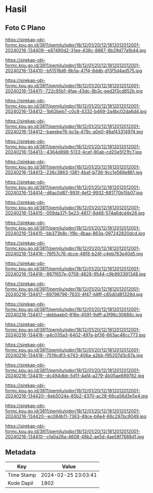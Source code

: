 # Hasil

## Foto C Plano

https://sirekap-obj-formc.kpu.go.id/3811/pemilu/pdpr/18/12/01/20/12/1812012012001-20240216-134409--e87490d2-31ee-436c-8887-6b29d77a1b44.jpg

https://sirekap-obj-formc.kpu.go.id/3811/pemilu/pdpr/18/12/01/20/12/1812012012001-20240216-134410--b51518d6-8b5a-47f4-8ddb-d13f5d4ad575.jpg

https://sirekap-obj-formc.kpu.go.id/3811/pemilu/pdpr/18/12/01/20/12/1812012012001-20240216-134411--722c95b1-4fae-43dc-8b3c-eed2f3cd852b.jpg

https://sirekap-obj-formc.kpu.go.id/3811/pemilu/pdpr/18/12/01/20/12/1812012012001-20240216-134412--1b62beb7-c0c8-4332-b469-2a4bc02da6d4.jpg

https://sirekap-obj-formc.kpu.go.id/3811/pemilu/pdpr/18/12/01/20/12/1812012012001-20240216-134412--baeebe76-bc1a-479c-a0e0-48af43314974.jpg

https://sirekap-obj-formc.kpu.go.id/3811/pemilu/pdpr/18/12/01/20/12/1812012012001-20240216-134413--4364d898-5133-4cef-90ab-cd20e5f21fc7.jpg

https://sirekap-obj-formc.kpu.go.id/3811/pemilu/pdpr/18/12/01/20/12/1812012012001-20240216-134413--236c3863-1381-4baf-b736-9cc1e569e861.jpg

https://sirekap-obj-formc.kpu.go.id/3811/pemilu/pdpr/18/12/01/20/12/1812012012001-20240216-134414--d6ac0d87-993f-4ef2-9932-681770b15b07.jpg

https://sirekap-obj-formc.kpu.go.id/3811/pemilu/pdpr/18/12/01/20/12/1812012012001-20240216-134415--059da37f-5e23-4617-8d48-574a6dcd4e26.jpg

https://sirekap-obj-formc.kpu.go.id/3811/pemilu/pdpr/18/12/01/20/12/1812012012001-20240216-134415--bb373b8c-1f8c-4baa-863a-097242820dcd.jpg

https://sirekap-obj-formc.kpu.go.id/3811/pemilu/pdpr/18/12/01/20/12/1812012012001-20240216-134416--76f57c76-dcce-48f8-b24f-c4eb763e40d5.jpg

https://sirekap-obj-formc.kpu.go.id/3811/pemilu/pdpr/18/12/01/20/12/1812012012001-20240216-134416--867f657e-0758-4828-9544-c9b993391348.jpg

https://sirekap-obj-formc.kpu.go.id/3811/pemilu/pdpr/18/12/01/20/12/1812012012001-20240216-134417--69796796-7633-4f47-b8ff-c85d0d81329d.jpg

https://sirekap-obj-formc.kpu.go.id/3811/pemilu/pdpr/18/12/01/20/12/1812012012001-20240216-134417--debbaeb0-816e-4591-9dff-a3f96c30688c.jpg

https://sirekap-obj-formc.kpu.go.id/3811/pemilu/pdpr/18/12/01/20/12/1812012012001-20240216-134418--a4c035a3-6402-497a-bf36-663ac46cc773.jpg

https://sirekap-obj-formc.kpu.go.id/3811/pemilu/pdpr/18/12/01/20/12/1812012012001-20240216-134418--7519cdf3-b743-406a-a2bb-f95207d3c67a.jpg

https://sirekap-obj-formc.kpu.go.id/3811/pemilu/pdpr/18/12/01/20/12/1812012012001-20240216-134419--dc494dbb-5d11-4af4-a279-4b05ae689782.jpg

https://sirekap-obj-formc.kpu.go.id/3811/pemilu/pdpr/18/12/01/20/12/1812012012001-20240216-134420--6eb5024e-85b2-4370-ac28-66ca56d3e5e4.jpg

https://sirekap-obj-formc.kpu.go.id/3811/pemilu/pdpr/18/12/01/20/12/1812012012001-20240216-134420--ec084b11-7363-49ce-b6e4-66c297bc9049.jpg

https://sirekap-obj-formc.kpu.go.id/3811/pemilu/pdpr/18/12/01/20/12/1812012012001-20240216-134410--cfa0a26a-4608-48b2-ae5d-4ae58f7688d1.jpg


## Metadata

| Key        | Value               |
| ---------- | ------------------- |
| Time Stamp | 2024-02-25 23:03:41 |
| Kode Dapil | 1802                |



